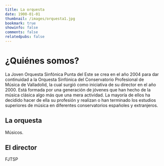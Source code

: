 ```yaml
---
title: La orquesta
date: 1900-01-01
thumbnail: /images/orquesta1.jpg
bookmark: true
showinfo: false
comments: false
relatedpubs: false
---
```

# ¿Quiénes somos?
La Joven Orquesta Sinfónica Punta del Este se crea en el año 2004 para dar continuidad a la Orquesta Sinfónica del Conservatorio Profesional de Música de Valladolid, la cual surgió como iniciativa de su director en el año 2000. Está formada por una generación de jóvenes que han hecho de la música clásica algo más que una mera actividad. La mayoría de ellos ha decidido hacer de ella su profesión y realizan o han terminado los estudios superiores de música en diferentes conservatorios españoles y extranjeros.
## La orquesta
Músicos.
## El director
FJTSP

